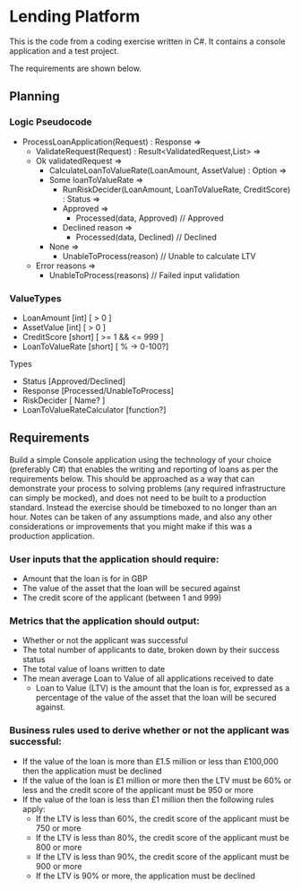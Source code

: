 ﻿# Lending Platform

This is the code from a coding exercise written in C#. It contains a console application and a test project.

The requirements are shown below.

## Planning

### Logic Pseudocode

- ProcessLoanApplication(Request) : Response =>
    - ValidateRequest(Request) : Result<ValidatedRequest,List<string>> =>
    - Ok validatedRequest =>
        - CalculateLoanToValueRate(LoanAmount, AssetValue) : Option<LoanToValueRate> =>
        - Some loanToValueRate =>
            - RunRiskDecider(LoanAmount, LoanToValueRate, CreditScore) : Status =>
            - Approved =>
                - Processed(data, Approved) // Approved
            - Declined reason =>
                - Processed(data, Declined) // Declined
        - None =>
            - UnableToProcess(reason) // Unable to calculate LTV
    - Error reasons =>
        - UnableToProcess(reasons) // Failed input validation

### ValueTypes

- LoanAmount [int] [ > 0 ]
- AssetValue [int] [ > 0 ]
- CreditScore [short] [ >= 1 && <= 999 ]
- LoanToValueRate [short] [ % -> 0-100?]

Types

- Status [Approved/Declined]
- Response [Processed/UnableToProcess]
- RiskDecider [ Name? ]
- LoanToValueRateCalculator [function?]

## Requirements

Build a simple Console application using the technology of your choice (preferably C#) that enables the writing and reporting of loans as per the requirements below. This should be approached as a way that can demonstrate your process to solving problems (any required infrastructure can simply be mocked), and does not need to be built to a production standard. Instead the exercise should be timeboxed to no longer than an hour. Notes can be taken of any assumptions made, and also any other considerations or improvements that you might make if this was a production application.

### User inputs that the application should require:

* Amount that the loan is for in GBP
* The value of the asset that the loan will be secured against
* The credit score of the applicant (between 1 and 999)

### Metrics that the application should output:

* Whether or not the applicant was successful
* The total number of applicants to date, broken down by their success status
* The total value of loans written to date
* The mean average Loan to Value of all applications received to date
    * Loan to Value (LTV) is the amount that the loan is for, expressed as a percentage of the value of the asset that the loan will be secured against.

### Business rules used to derive whether or not the applicant was successful:

* If the value of the loan is more than £1.5 million or less than £100,000 then the application must be declined
* If the value of the loan is £1 million or more then the LTV must be 60% or less and the credit score of the applicant must be 950 or more
* If the value of the loan is less than £1 million then the following rules apply:
    * If the LTV is less than 60%, the credit score of the applicant must be 750 or more
    * If the LTV is less than 80%, the credit score of the applicant must be 800 or more
    * If the LTV is less than 90%, the credit score of the applicant must be 900 or more
    * If the LTV is 90% or more, the application must be declined

